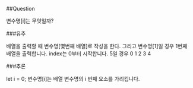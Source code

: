 ##Question

변수명[i]는 무엇일까?

###유추

배열을 출력할 때 변수명[몇번째 배열]로 작성을 한다.
그리고 변수명[1]일 경우 1번째 배열을 출력합니다.
index는 0부터 시작합니다.
5일 경우 0 1 2 3 4


###추론

let i = 0; 
변수명[i]는 배열 변수명의 i 번째 요소를 가리킵니다.
